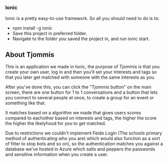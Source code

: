 ### Ionic ####
Ionic is a pretty easy-to-use framework. So all you should need to do is to:

- npm install -g ionic
- Save this project in preferred folder.
- Navigate to the folder you saved the project in, and run ionic start.



## About Tjommis ##

This is an application we made in Ionic, the purpose of Tjommis is that you create your own user, log in and then you'll set your interests and tags so that you later get matched with someone with the same interests as you.

After you've done this, you can click the "Tjommis button" on the main screen, there are one button for 1 to 1 conversations and a button that lets you connect to several people at once, to create a group for an event or something like that.

It matches based on a algorithm we made that gives users scores compared to eachother based on interests and tags, the higher the score the higher the likelyhood for you to get matched.

Due to restrictions we couldn't implement Feide Login (The schools primary method of authenticating who you are) which would also function as a sort of filter to stop bots and so on), so the authentication matches you against a database we've hosted in Azure which salts and peppers the passwords and sensitive information when you create a user.
